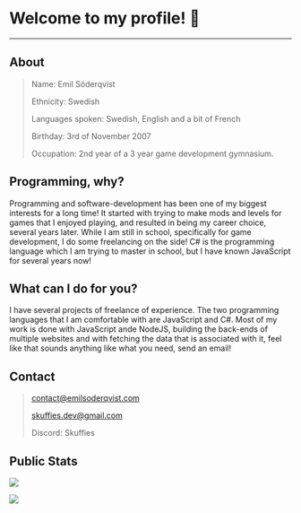 # Welcome to my profile! :wave:
***
## About
> Name: Emil Söderqvist
> 
> Ethnicity: Swedish
> 
> Languages spoken: Swedish, English and a bit of French
> 
> Birthday: 3rd of November 2007
> 
> Occupation: 2nd year of a 3 year game development gymnasium.

## Programming, why?
Programming and software-development has been one of my biggest interests for a long time! It started with trying to make mods and levels for games that I enjoyed playing, and resulted in being my career choice, several years later. While I am still in school, specifically for game development, I do some freelancing on the side! C# is the programming language which I am trying to master in school, but I have known JavaScript for several years now!

## What can I do for you?
I have several projects of freelance of experience. The two programming languages that I am comfortable with are JavaScript and C#. Most of my work is done with JavaScript ande NodeJS, building the back-ends of multiple websites and with fetching the data that is associated with it, feel like that sounds anything like what you need, send an email!

## Contact
> contact@emilsoderqvist.com
> 
> skuffies.dev@gmail.com
> 
> Discord: Skuffies

## Public Stats

![](https://github-readme-streak-stats.herokuapp.com?user=Skuffies&theme=tokyonight&hide_border=true&date_format=j%2Fn%5B%2FY%5D&mode=daily)

![](https://github-readme-stats-git-masterrstaa-rickstaa.vercel.app/api/top-langs/?username=Skuffies&theme=tokyonight&hide_border=true&include_all_commits=true&count_private=true&layout=compact)
